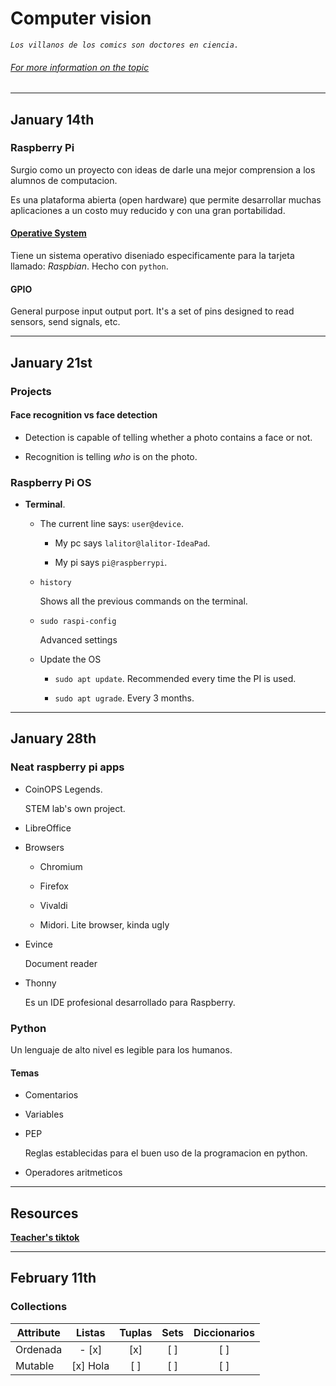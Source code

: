# Computer vision 

*```Los villanos de los comics son doctores en ciencia.```*

###### [For more information on the topic](https://github.com/LuisR-jpg/School/tree/master/Image%20Processing)

--- 
## January 14th

### Raspberry Pi 

Surgio como un proyecto con ideas de darle una mejor comprension a los alumnos de computacion.

Es una plataforma abierta (open hardware) que permite desarrollar muchas aplicaciones a un costo muy reducido y con una gran portabilidad.

#### [Operative System](https://www.raspberrypi.com/software/)

Tiene un sistema operativo diseniado especificamente para la tarjeta llamado: *Raspbian*. Hecho con `python`.

#### GPIO

General purpose input output port. It's a set of pins designed to read sensors, send signals, etc.


---
## January 21st

### Projects

#### Face recognition vs face detection

- Detection is capable of telling whether a photo contains a face or not.

- Recognition is telling *who* is on the photo.

### Raspberry Pi OS

- **Terminal**.

    - The current line says: `user@device`.

        - My pc says `lalitor@lalitor-IdeaPad`.

        - My pi says `pi@raspberrypi`.

    - `history`

        Shows all the previous commands on the terminal.

    - `sudo raspi-config` 

        Advanced settings

    - Update the OS

        - `sudo apt update`. Recommended every time the PI is used. 

        - `sudo apt ugrade`. Every 3 months.


---
## January 28th

### Neat raspberry pi apps

- CoinOPS Legends.

    STEM lab's own project. 

- LibreOffice

- Browsers

    - Chromium

    - Firefox

    - Vivaldi

    - Midori. Lite browser, kinda ugly

- Evince

    Document reader

- Thonny

    Es un IDE profesional desarrollado para Raspberry.

### Python

Un lenguaje de alto nivel es legible para los humanos.

#### Temas

- Comentarios

- Variables

- PEP

    Reglas establecidas para el buen uso de la programacion en python.

- Operadores aritmeticos
---
## Resources

**[Teacher's tiktok](https://www.tiktok.com/@vitoremorleone)**

---

## February 11th

### Collections

|Attribute  |Listas |Tuplas |Sets   |Diccionarios   |
|---        |:---:  |:---:  |:---:  |:---:          |
|Ordenada   | - [x]    |[x]    |[ ]    |[ ]            |
|Mutable    |[x] Hola    |[ ]    |[ ]    |[ ]            |


 